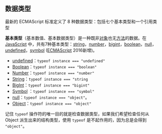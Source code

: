 ## 数据类型

最新的 ECMAScript 标准定义了 8 种数据类型：包括七个基本类型和一个引用类型

**基本类型**（基本数值、基本数据类型）是一种既非[对象](https://developer.mozilla.org/zh-CN/docs/Glossary/Object)也无[方法](https://developer.mozilla.org/zh-CN/docs/Glossary/Method)的数据。在 [JavaScript](https://developer.mozilla.org/zh-CN/docs/Glossary/JavaScript) 中，共有7种基本类型：[string](https://developer.mozilla.org/zh-CN/docs/Glossary/String)，[number](https://developer.mozilla.org/zh-CN/docs/Glossary/Number)，[bigint](https://developer.mozilla.org/zh-CN/docs/Glossary/BigInt)，[boolean](https://developer.mozilla.org/zh-CN/docs/Glossary/Boolean)，[null](https://developer.mozilla.org/zh-CN/docs/Glossary/Null)，[undefined](https://developer.mozilla.org/zh-CN/docs/Glossary/undefined)，[symbol](https://developer.mozilla.org/zh-CN/docs/Glossary/Symbol) ([ECMAScript](https://developer.mozilla.org/zh-CN/docs/Glossary/ECMAScript) 2016新增)。

- [undefined](https://developer.mozilla.org/zh-CN/docs/Glossary/undefined)：`typeof instance === "undefined"`
- [Boolean](https://developer.mozilla.org/zh-CN/docs/Glossary/Boolean)：`typeof instance === "boolean"`
- [Number](https://developer.mozilla.org/zh-CN/docs/Glossary/Number)：`typeof instance === "number"`
- [String](https://developer.mozilla.org/zh-CN/docs/Glossary/String)：`typeof instance === "string`
- [BigInt](https://developer.mozilla.org/zh-CN/docs/Glossary/BigInt)：`typeof instance === "bigint"`
- [Symbol](https://developer.mozilla.org/zh-CN/docs/Glossary/Symbol) ：`typeof instance === "symbol"`
- [null](https://developer.mozilla.org/zh-CN/docs/Glossary/Null)：`typeof instance === "object"`。
- [Object](https://developer.mozilla.org/zh-CN/docs/Glossary/Object)：`typeof instance === "object"`

记住 `typeof` 操作符的唯一目的就是检查数据类型，如果我们希望检查任何从 Object 派生出来的结构类型，使用 `typeof` 是不起作用的，因为总是会得到 `"object"`。

